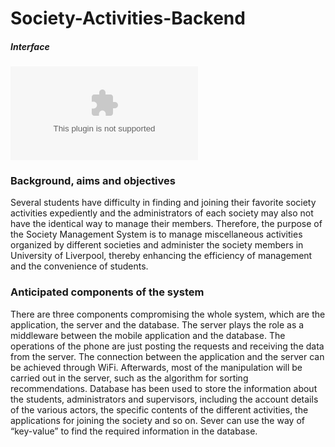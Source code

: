 # Society-Activities-Backend

##### Interface
![pic](www.baidu.com)

### Background, aims and objectives

Several students have difficulty in finding and joining their favorite society activities expediently and the administrators of each society may also not have the identical way to manage their members. Therefore, the purpose of the Society Management System is to manage miscellaneous activities organized by different societies and administer the society members in University of Liverpool, thereby enhancing the efficiency of management and the convenience of students.###  Anticipated components of the system

There are three components compromising the whole system, which are the application, the server and the database. The server plays the role as a middleware between the mobile application and the database. The operations of the phone are just posting the requests and receiving the data from the server. The connection between the application and the server can be achieved through WiFi. Afterwards, most of the manipulation will be carried out in the server, such as the algorithm for sorting recommendations. Database has been used to store the information about the students, administrators and supervisors, including the account details of the various actors, the specific contents of the different activities, the applications for joining the society and so on. Sever can use the way of “key-value” to find the required information in the database.


